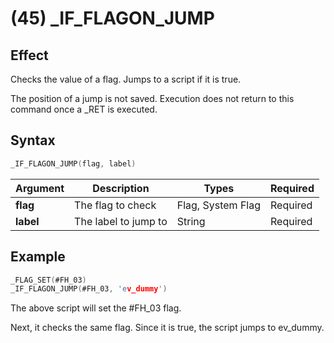 # (45) _IF_FLAGON_JUMP

## Effect

Checks the value of a flag. Jumps to a script if it is true.

The position of a jump is not saved. Execution does not return to this command once a _RET is executed.

## Syntax

```c
_IF_FLAGON_JUMP(flag, label)
```

| Argument | Description | Types | Required |
| - | - | - | - |
| **flag** | The flag to check | Flag, System Flag | Required |
| **label** | The label to jump to | String | Required |

## Example

```c
_FLAG_SET(#FH_03)
_IF_FLAGON_JUMP(#FH_03, 'ev_dummy')
```

The above script will set the #FH_03 flag.

Next, it checks the same flag. Since it is true, the script jumps to ev_dummy.
